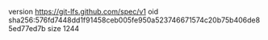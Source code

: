 version https://git-lfs.github.com/spec/v1
oid sha256:576fd7448dd1f91458ceb005fe950a523746671574c20b75b406de85ed77ed7b
size 1244
